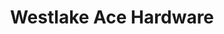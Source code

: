 ---
title: "Westlake Ace Hardware"
url: /lincoln/westlake-ace-hardware-north-70th-street/
shop: hardware
---
